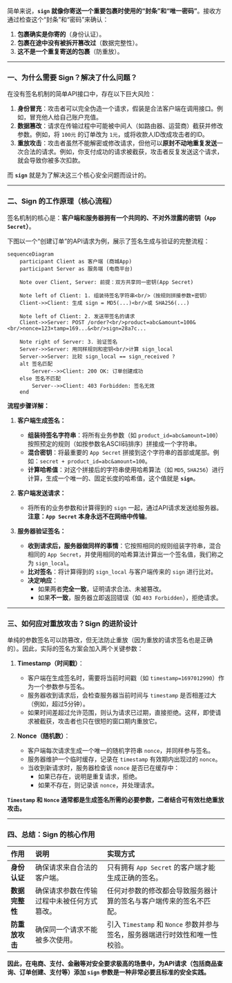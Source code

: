 简单来说，**`sign` 就像你寄送一个重要包裹时使用的“封条”和“唯一密码”**。接收方通过检查这个“封条”和“密码”来确认：
1.  **包裹确实是你寄的**（身份认证）。
2.  **包裹在途中没有被拆开篡改过**（数据完整性）。
3.  **这不是一个重复寄送的包裹**（防重放）。

---

### 一、为什么需要 Sign？解决了什么问题？

在没有签名机制的简单API接口中，存在以下巨大风险：

1.  **身份冒充**：攻击者可以完全伪造一个请求，假装是合法客户端在调用接口。例如，冒充他人给自己账户充值。
2.  **数据篡改**：请求在传输过程中可能被中间人（如路由器、运营商）截获并修改参数。例如，将 `100元` 的订单改为 `1元`，或将收款人ID改成攻击者的ID。
3.  **重放攻击**：攻击者虽然不能解密或修改请求，但他可以**原封不动地重复发送**一次合法的请求。例如，你支付成功的请求被截获，攻击者反复发送这个请求，就会导致你被多次扣款。

而 **`sign`** 就是为了解决这三个核心安全问题而设计的。

---

### 二、Sign 的工作原理（核心流程）

签名机制的核心是：**客户端和服务器拥有一个共同的、不对外泄露的密钥（`App Secret`）**。

下图以一个“创建订单”的API请求为例，展示了签名生成与验证的完整流程：

```mermaid
sequenceDiagram
    participant Client as 客户端 (商城App)
    participant Server as 服务端 (电商平台)

    Note over Client, Server: 前提：双方共享同一密钥(App Secret)

    Note left of Client: 1. 组装待签名字符串<br/>（按规则拼接参数+密钥）
    Client->>Client: 生成 sign = MD5(...)<br/>或 SHA256(...)

    Note left of Client: 2. 发送带签名的请求
    Client->>Server: POST /order?<br/>product=abc&amount=100&<br/>nonce=123×tamp=169...&<br/>sign=28a7c...

    Note right of Server: 3. 验证签名
    Server->>Server: 用同样规则和密钥<br/>计算 sign_local
    Server->>Server: 比较 sign_local == sign_received ?
    alt 签名匹配
        Server-->>Client: 200 OK: 订单创建成功
    else 签名不匹配
        Server-->>Client: 403 Forbidden: 签名无效
    end
```

**流程步骤详解：**

1.  **客户端生成签名：**
    *   **组装待签名字符串**：将所有业务参数（如 `product_id=abc&amount=100`）按照预定的规则（如按参数名ASCII码排序）拼接成一个字符串。
    *   **混合密钥**：将最重要的 `App Secret` 拼接到这个字符串的首部或尾部。例如：`secret + product_id=abc&amount=100`。
    *   **计算哈希值**：对这个拼接后的字符串使用哈希算法（如 `MD5`, `SHA256`）进行计算，生成一个唯一的、固定长度的哈希值，这个值就是 **`sign`**。

2.  **客户端发送请求：**
    *   将所有的业务参数和计算得到的 `sign` 一起，通过API请求发送给服务器。**注意：`App Secret` 本身永远不在网络中传输**。

3.  **服务器验证签名：**
    *   **收到请求后，服务器做同样的事情**：它按照相同的规则组装字符串，混合相同的 `App Secret`，并使用相同的哈希算法计算出一个签名值，我们称之为 `sign_local`。
    *   **比对签名**：将计算得到的 `sign_local` 与客户端传来的 `sign` 进行比对。
    *   **决定响应**：
        *   如果两者**完全一致**，证明请求合法、未被篡改。
        *   如果**不一致**，服务器立即返回错误（如 `403 Forbidden`），拒绝请求。

---

### 三、如何应对重放攻击？Sign 的进阶设计

单纯的参数签名可以防篡改，但无法防止重放（因为重放的请求签名也是正确的）。因此，实际的签名方案会加入两个关键参数：

1.  **Timestamp（时间戳）**：
    *   客户端在生成签名时，需要将当前时间戳（如 `timestamp=1697012990`）作为一个参数参与签名。
    *   服务器收到请求后，会检查服务器当前时间与 `timestamp` 是否相差过大（例如，超过5分钟）。
    *   如果时间差超过允许范围，则认为请求已过期，直接拒绝。这样，即使请求被截获，攻击者也只在很短的窗口期内重放它。

2.  **Nonce（随机数）**：
    *   客户端每次请求生成一个唯一的随机字符串 `nonce`，并同样参与签名。
    *   服务器维护一个临时缓存，记录在 `timestamp` 有效期内出现过的 `nonce`。
    *   当收到新请求时，服务器检查该 `nonce` 是否已在缓存中：
        *   如果已存在，说明是重复请求，拒绝。
        *   如果不存在，则记录该 `nonce`，并处理请求。

**`Timestamp` 和 `Nonce` 通常都是生成签名所需的必要参数，二者结合可有效杜绝重放攻击。**

---

### 四、总结：Sign 的核心作用

| 作用           | 说明                                       | 实现方式                                                     |
| :------------- | :----------------------------------------- | :----------------------------------------------------------- |
| **身份认证**   | 确保请求来自合法的客户端。                 | 只有拥有 `App Secret` 的客户端才能生成正确的签名。           |
| **数据完整性** | 确保请求参数在传输过程中未被任何方式篡改。 | 任何对参数的修改都会导致服务器计算的签名与客户端传来的签名不匹配。 |
| **防重放攻击** | 确保同一个请求不能被多次使用。             | 引入 `Timestamp` 和 `Nonce` 参数并参与签名，服务器端进行时效性和唯一性校验。 |

**因此，在电商、支付、金融等对安全要求极高的场景中，为API请求（包括商品查询、订单创建、支付等）添加 `sign` 参数是一种非常必要且标准的安全实践。**